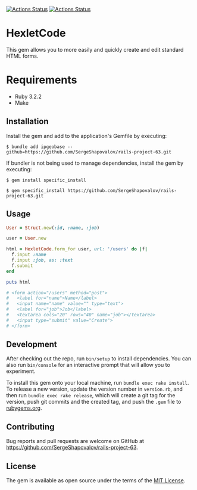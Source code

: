 [![Actions Status](https://github.com/SergeShapovalov/rails-project-63/actions/workflows/hexlet-check.yml/badge.svg)](https://github.com/SergeShapovalov/rails-project-63/actions)
[![Actions Status](https://github.com/SergeShapovalov/rails-project-63/actions/workflows/main.yml/badge.svg)](https://github.com/SergeShapovalov/rails-project-63/actions)

# HexletCode

This gem allows you to more easily and quickly create and edit standard HTML forms.

# Requirements
* Ruby 3.2.2
* Make

## Installation

Install the gem and add to the application's Gemfile by executing:

`$ bundle add ipgeobase --github=https://github.com/SergeShapovalov/rails-project-63.git`

If bundler is not being used to manage dependencies, install the gem by executing:

`$ gem install specific_install`

`$ gem specific_install https://github.com/SergeShapovalov/rails-project-63.git`

## Usage

```ruby
User = Struct.new(:id, :name, :job)

user = User.new

html = HexletCode.form_for user, url: '/users' do |f|
  f.input :name
  f.input :job, as: :text
  f.submit
end

puts html

# <form action="/users" method="post">
#   <label for="name">Name</label>
#   <input name="name" value="" type="text">
#   <label for="job">Job</label>
#   <textarea cols="20" rows="40" name="job"></textarea>
#   <input type="submit" value="Create">
# </form>
```

## Development

After checking out the repo, run `bin/setup` to install dependencies. You can also run `bin/console` for an interactive prompt that will allow you to experiment.

To install this gem onto your local machine, run `bundle exec rake install`. To release a new version, update the version number in `version.rb`, and then run `bundle exec rake release`, which will create a git tag for the version, push git commits and the created tag, and push the `.gem` file to [rubygems.org](https://rubygems.org).

## Contributing

Bug reports and pull requests are welcome on GitHub at https://github.com/SergeShapovalov/rails-project-63.

## License

The gem is available as open source under the terms of the [MIT License](https://opensource.org/licenses/MIT).
